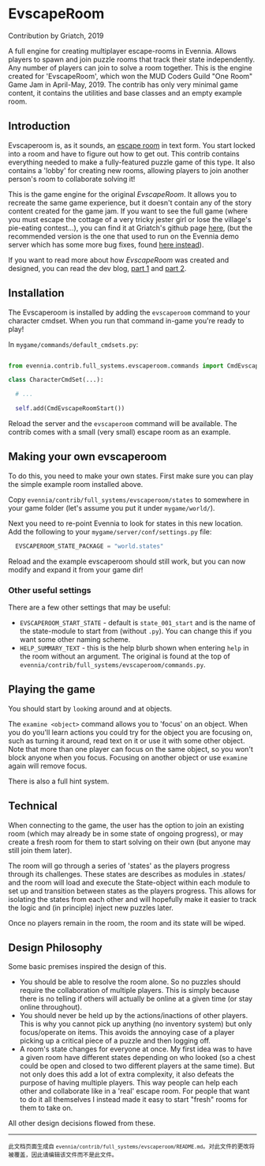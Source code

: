 # EvscapeRoom

Contribution by Griatch, 2019

A full engine for creating multiplayer escape-rooms in Evennia. Allows players to
spawn and join puzzle rooms that track their state independently. Any number of players
can join to solve a room together. This is the engine created for 'EvscapeRoom', which won
the MUD Coders Guild "One Room" Game Jam in April-May, 2019. The contrib has only
very minimal game content, it contains the utilities and base classes and an empty example room.

## Introduction

Evscaperoom is, as it sounds, an [escape room](https://en.wikipedia.org/wiki/Escape_room) in text form. You start locked into
a room and have to figure out how to get out. This contrib contains everything
needed to make a fully-featured puzzle game of this type. It also contains a
'lobby' for creating new rooms, allowing players to join another person's room
to collaborate solving it!

This is the game engine for the original _EvscapeRoom_. It
allows you to recreate the same game experience, but it doesn't contain any of
the story content created for the game jam. If you want to see the full game
(where you must escape the cottage of a very tricky jester girl or lose the
village's pie-eating contest...), you can find it at Griatch's github page [here](https://github.com/Griatch/evscaperoom),
(but the recommended version is the one that used to run on the Evennia demo server which has
some more bug fixes, found [here instead](https://github.com/evennia/evdemo/tree/master/evdemo/evscaperoom)).

If you want to read more about how _EvscapeRoom_ was created and designed, you can read the
dev blog, [part 1](https://www.evennia.com/devblog/2019.html#2019-05-18-creating-evscaperoom-part-1) and [part 2](https://www.evennia.com/devblog/2019.html#2019-05-26-creating-evscaperoom-part-2).

## Installation

The Evscaperoom is installed by adding the `evscaperoom` command to your
character cmdset. When you run that command in-game you're ready to play!

In `mygame/commands/default_cmdsets.py`:

```python

from evennia.contrib.full_systems.evscaperoom.commands import CmdEvscapeRoomStart

class CharacterCmdSet(...):

  # ...

  self.add(CmdEvscapeRoomStart())

```

Reload the server and the `evscaperoom` command will be available. The contrib
comes with a small (very small) escape room as an example.

## Making your own evscaperoom

To do this, you need to make your own states. First make sure you can play the
simple example room installed above.

Copy `evennia/contrib/full_systems/evscaperoom/states` to somewhere in your game folder (let's
assume you put it under `mygame/world/`).

Next you need to re-point Evennia to look for states in this new location. Add
the following to your `mygame/server/conf/settings.py` file:

```python
  EVSCAPEROOM_STATE_PACKAGE = "world.states"

```

Reload and the example evscaperoom should still work, but you can now modify and
expand it from your game dir!

### Other useful settings

There are a few other settings that may be useful:

- `EVSCAPEROOM_START_STATE` - default is `state_001_start` and is the name of
  the state-module to start from (without `.py`). You can change this if you
  want some other naming scheme.
- `HELP_SUMMARY_TEXT` - this is the help blurb shown when entering `help` in
  the room without an argument. The original is found at the top of
  `evennia/contrib/full_systems/evscaperoom/commands.py`.

## Playing the game

You should start by `look`ing around and at objects.

The `examine <object>` command allows you to 'focus' on an object. When you do
you'll learn actions you could try for the object you are focusing on, such as
turning it around, read text on it or use it with some other object. Note that
more than one player can focus on the same object, so you won't block anyone
when you focus. Focusing on another object or use `examine` again will remove
focus.

There is also a full hint system.

## Technical

When connecting to the game, the user has the option to join an existing room
(which may already be in some state of ongoing progress), or may create a fresh
room for them to start solving on their own (but anyone may still join them later).

The room will go through a series of 'states' as the players progress through
its challenges. These states are describes as modules in .states/ and the
room will load and execute the State-object within each module to set up
and transition between states as the players progress. This allows for isolating
the states from each other and will hopefully make it easier to track
the logic and (in principle) inject new puzzles later.

Once no players remain in the room, the room and its state will be wiped.

## Design Philosophy

Some basic premises inspired the design of this.

- You should be able to resolve the room alone. So no puzzles should require the
  collaboration of multiple players. This is simply because there is no telling
  if others will actually be online at a given time (or stay online throughout).
- You should never be held up by the actions/inactions of other players. This
  is why you cannot pick up anything (no inventory system) but only
  focus/operate on items. This avoids the annoying case of a player picking up
  a critical piece of a puzzle and then logging off.
- A room's state changes for everyone at once. My first idea was to have a given
  room have different states depending on who looked (so a chest could be open
  and closed to two different players at the same time). But not only does this
  add a lot of extra complexity, it also defeats the purpose of having multiple
  players. This way people can help each other and collaborate like in a 'real'
  escape room. For people that want to do it all themselves I instead made it
  easy to start "fresh" rooms for them to take on.

All other design decisions flowed from these.


----

<small>此文档页面生成自 `evennia/contrib/full_systems/evscaperoom/README.md`。对此文件的更改将被覆盖，因此请编辑该文件而不是此文件。</small>
